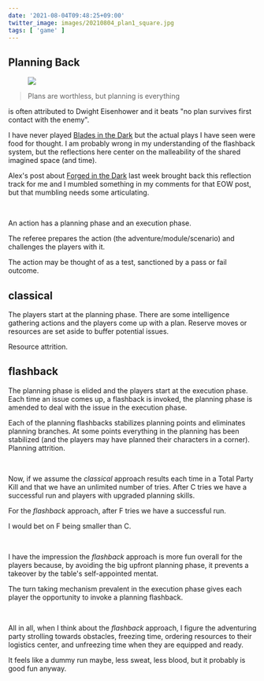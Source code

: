 ```yaml
---
date: '2021-08-04T09:48:25+09:00'
twitter_image: images/20210804_plan1_square.jpg
tags: [ 'game' ]
---
```


## Planning Back

<figure class="banner" title="Unpublished #1 by Denis Spichkin, Art director | Game artist">
<a href="https://www.artstation.com/artwork/nxXGE"><img src="images/20210804_plan1.jpg" loading="lazy" /></a>
<figcaption>
</figcaption>
</figure>

> Plans are worthless, but planning is everything

is often attributed to Dwight Eisenhower and it beats "no plan survives first contact with the enemy".

I have never played [Blades in the Dark](https://en.wikipedia.org/wiki/Blades_in_the_Dark) but the actual plays I have seen were food for thought. I am probably wrong in my understanding of the flashback system, but the reflections here center on the malleability of the shared imagined space (and time).

Alex's post about [Forged in the Dark](20210731.html?t=Eow_Links_31#Forged-in-the-Dark) last week brought back this reflection track for me and I mumbled something in my comments for that EOW post, but that mumbling needs some articulating.

&nbsp;

An action has a planning phase and an execution phase.

The referee prepares the action (the adventure/module/scenario) and challenges the players with it.

The action may be thought of as a test, sanctioned by a pass or fail outcome.

## classical

The players start at the planning phase. There are some intelligence gathering actions and the players come up with a plan. Reserve moves or resources are set aside to buffer potential issues.

Resource attrition.

## flashback

The planning phase is elided and the players start at the execution phase. Each time an issue comes up, a flashback is invoked, the planning phase is amended to deal with the issue in the execution phase.

Each of the planning flashbacks stabilizes planning points and eliminates planning branches. At some points everything in the planning has been stabilized (and the players may have planned their characters in a corner). Planning attrition.

&nbsp;

Now, if we assume the _classical_ approach results each time in a Total Party Kill and that we have an unlimited number of tries. After C tries we have a successful run and players with upgraded planning skills.

For the _flashback_ approach, after F tries we have a successful run.

I would bet on F being smaller than C.

&nbsp;

I have the impression the _flashback_ approach is more fun overall for the players because, by avoiding the big upfront planning phase, it prevents a takeover by the table's self-appointed mentat.

The turn taking mechanism prevalent in the execution phase gives each player the opportunity to invoke a planning flashback.

&nbsp;

All in all, when I think about the _flashback_ approach, I figure the adventuring party strolling towards obstacles, freezing time, ordering resources to their logistics center, and unfreezing time when they are equipped and ready.

It feels like a dummy run maybe, less sweat, less blood, but it probably is good fun anyway.

